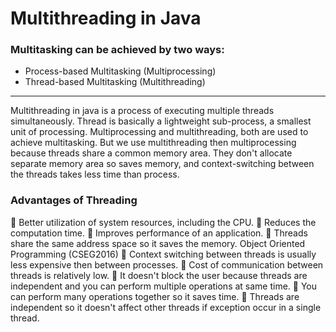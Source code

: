 # Multithreading in Java
### Multitasking can be achieved by two ways:
* Process-based Multitasking (Multiprocessing)
* Thread-based Multitasking (Multithreading)
--------------------------------------------------------------------------------------
Multithreading in java is a process of executing multiple threads simultaneously.
Thread is basically a lightweight sub-process, a smallest unit of processing.
Multiprocessing and multithreading, both are used to achieve multitasking.
But we use multithreading then multiprocessing because threads share a common
memory area. They don't allocate separate memory area so saves memory, and
context-switching between the threads takes less time than process. 
### Advantages of Threading
 Better utilization of system resources, including the CPU.
 Reduces the computation time.
 Improves performance of an application.
 Threads share the same address space so it saves the memory.
Object Oriented Programming (CSEG2016)
 Context switching between threads is usually less expensive then between
processes.
 Cost of communication between threads is relatively low.
 It doesn't block the user because threads are independent and you can
perform multiple operations at same time.
 You can perform many operations together so it saves time.
 Threads are independent so it doesn't affect other threads if exception occur
in a single thread.
